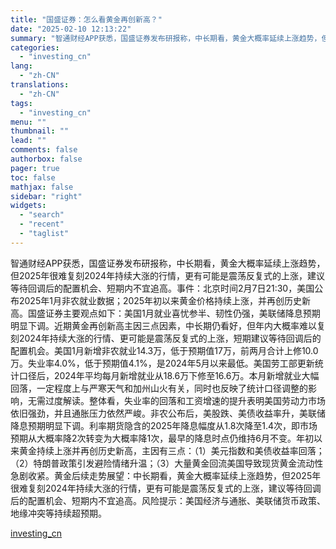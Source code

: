 ```yaml
---
title: "国盛证券：怎么看黄金再创新高？"
date: "2025-02-10 12:13:22"
summary: "智通财经APP获悉，国盛证券发布研报称，中长期看，黄金大概率延续上涨趋势，但2025年很难复刻20..."
categories:
  - "investing_cn"
lang:
  - "zh-CN"
translations:
  - "zh-CN"
tags:
  - "investing_cn"
menu: ""
thumbnail: ""
lead: ""
comments: false
authorbox: false
pager: true
toc: false
mathjax: false
sidebar: "right"
widgets:
  - "search"
  - "recent"
  - "taglist"
---
```


智通财经APP获悉，国盛证券发布研报称，中长期看，黄金大概率延续上涨趋势，但2025年很难复刻2024年持续大涨的行情，更有可能是震荡反复式的上涨，建议等待回调后的配置机会、短期内不宜追高。事件：北京时间2月7日21:30，美国公布2025年1月非农就业数据；2025年初以来黄金价格持续上涨，并再创历史新高。国盛证券主要观点如下：美国1月就业喜忧参半、韧性仍强，美联储降息预期明显下调。近期黄金再创新高主因三点因素，中长期仍看好，但年内大概率难以复刻2024年持续大涨的行情、更可能是震荡反复式的上涨，短期建议等待回调后的配置机会。美国1月新增非农就业14.3万，低于预期值17万，前两月合计上修10.0万。失业率4.0%，低于预期值4.1%，是2024年5月以来最低。美国劳工部更新统计口径后，2024年平均每月新增就业从18.6万下修至16.6万。本月新增就业大幅回落，一定程度上与严寒天气和加州山火有关，同时也反映了统计口径调整的影响，无需过度解读。整体看，失业率的回落和工资增速的提升表明美国劳动力市场依旧强劲，并且通胀压力依然严峻。非农公布后，美股跌、美债收益率升，美联储降息预期明显下调。利率期货隐含的2025年降息幅度从1.8次降至1.4次，即市场预期从大概率降2次转变为大概率降1次，最早的降息时点仍维持6月不变。年初以来黄金持续上涨并再创历史新高，主因有三点：（1）美元指数和美债收益率回落；（2）特朗普政策引发避险情绪升温；（3）大量黄金回流美国导致现货黄金流动性急剧收紧。黄金后续走势展望：中长期看，黄金大概率延续上涨趋势，但2025年很难复刻2024年持续大涨的行情，更有可能是震荡反复式的上涨，建议等待回调后的配置机会、短期内不宜追高。风险提示：美国经济与通胀、美联储货币政策、地缘冲突等持续超预期。

[investing_cn](https://cn.investing.com/news/stock-market-news/article-2663276)
